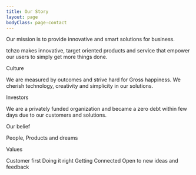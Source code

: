 ```yaml
---
title: Our Story
layout: page
bodyClass: page-contact
---
```


Our mission is to provide innovative and smart solutions for business.

tchzo makes innovative, target oriented products and service that empower our users to simply get more things done.

Culture

We are measured by outcomes and strive hard for Gross happiness. We cherish technology, creativity and simplicity in our solutions.

Investors

We are a privately funded organization and became a zero debt within few days due to our customers and solutions.

Our belief

People, Products and dreams

Values

Customer first
Doing it right
Getting Connected
Open to new ideas and feedback
